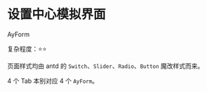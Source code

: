 # 设置中心模拟界面

<Badge>AyForm</Badge>

复杂程度：⭐️⭐️

页面样式均由 antd 的 `Switch`、`Slider`、`Radio`、`Button` 魔改样式而来。

4 个 Tab 本别对应 4 个 `AyForm`。

<code src="./page/index.tsx" background="#ddd" compact />
